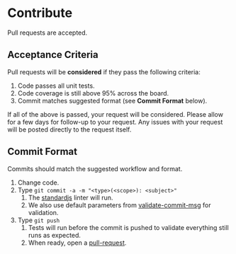 # Contribute

Pull requests are accepted.

## Acceptance Criteria

Pull requests will be **considered** if they pass the following criteria:

1. Code passes all unit tests.
1. Code coverage is still above 95% across the board.
1. Commit matches suggested format (see **Commit Format** below).

If all of the above is passed, your request will be considered. Please allow
for a few days for follow-up to your request. Any issues with your request
will be posted directly to the request itself.

## Commit Format

Commits should match the suggested workflow and format.

1. Change code.
1. Type `git commit -a -m "<type>(<scope>): <subject>"`
    1. The [standardjs](http://standardjs.com/) linter will run.
    1. We also use default parameters from [validate-commit-msg](https://github.com/kentcdodds/validate-commit-msg) for validation.
1. Type `git push`
    1. Tests will run before the commit is pushed to validate everything still runs as expected.
    1. When ready, open a [pull-request](https://github.com/andreidragu/dotenv-webpack/compare?expand=1).
